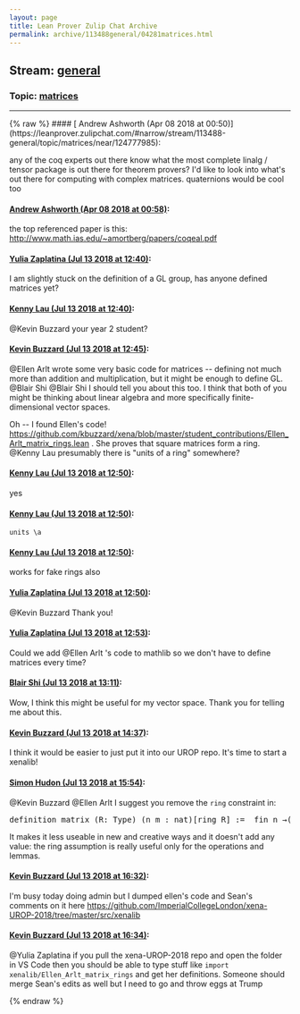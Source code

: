 ```yaml
---
layout: page
title: Lean Prover Zulip Chat Archive 
permalink: archive/113488general/04281matrices.html
---
```


## Stream: [general](https://leanprover-community.github.io/archive/113488general/index.html)
### Topic: [matrices](https://leanprover-community.github.io/archive/113488general/04281matrices.html)

---

<base href="https://leanprover.zulipchat.com">
{% raw %}
#### [ Andrew Ashworth (Apr 08 2018 at 00:50)](https://leanprover.zulipchat.com/#narrow/stream/113488-general/topic/matrices/near/124777985):
<p>any of the coq experts out there know what the most complete linalg / tensor package is out there for theorem provers? I'd like to look into what's out there for computing with complex matrices. quaternions would be cool too</p>

#### [ Andrew Ashworth (Apr 08 2018 at 00:58)](https://leanprover.zulipchat.com/#narrow/stream/113488-general/topic/matrices/near/124778185):
<p>the top referenced paper is this: <a href="http://www.math.ias.edu/~amortberg/papers/coqeal.pdf" target="_blank" title="http://www.math.ias.edu/~amortberg/papers/coqeal.pdf">http://www.math.ias.edu/~amortberg/papers/coqeal.pdf</a></p>

#### [ Yulia Zaplatina (Jul 13 2018 at 12:40)](https://leanprover.zulipchat.com/#narrow/stream/113488-general/topic/matrices/near/129593334):
<p>I am slightly stuck on the definition of a GL group,  has anyone defined matrices yet?</p>

#### [ Kenny Lau (Jul 13 2018 at 12:40)](https://leanprover.zulipchat.com/#narrow/stream/113488-general/topic/matrices/near/129593382):
<p><span class="user-mention" data-user-id="110038">@Kevin Buzzard</span> your year 2 student?</p>

#### [ Kevin Buzzard (Jul 13 2018 at 12:45)](https://leanprover.zulipchat.com/#narrow/stream/113488-general/topic/matrices/near/129593530):
<p><span class="user-mention" data-user-id="120469">@Ellen Arlt</span> wrote some very basic code for matrices -- defining not much more than addition and multiplication, but it might be enough to define GL. <span class="user-mention" data-user-id="119876">@Blair Shi</span> <span class="user-mention" data-user-id="119876">@Blair Shi</span> I should tell you about this too. I think that both of you might be thinking about linear algebra and more specifically finite-dimensional vector spaces. </p>
<p>Oh -- I found Ellen's code! <a href="https://github.com/kbuzzard/xena/blob/master/student_contributions/Ellen_Arlt_matrix_rings.lean" target="_blank" title="https://github.com/kbuzzard/xena/blob/master/student_contributions/Ellen_Arlt_matrix_rings.lean">https://github.com/kbuzzard/xena/blob/master/student_contributions/Ellen_Arlt_matrix_rings.lean</a> . She proves that square matrices form a ring. <span class="user-mention" data-user-id="110064">@Kenny Lau</span> presumably there is "units of a ring" somewhere?</p>

#### [ Kenny Lau (Jul 13 2018 at 12:50)](https://leanprover.zulipchat.com/#narrow/stream/113488-general/topic/matrices/near/129593729):
<p>yes</p>

#### [ Kenny Lau (Jul 13 2018 at 12:50)](https://leanprover.zulipchat.com/#narrow/stream/113488-general/topic/matrices/near/129593730):
<p><code>units \a</code></p>

#### [ Kenny Lau (Jul 13 2018 at 12:50)](https://leanprover.zulipchat.com/#narrow/stream/113488-general/topic/matrices/near/129593732):
<p>works for fake rings also</p>

#### [ Yulia Zaplatina (Jul 13 2018 at 12:50)](https://leanprover.zulipchat.com/#narrow/stream/113488-general/topic/matrices/near/129593733):
<p><span class="user-mention" data-user-id="110038">@Kevin Buzzard</span>  Thank you!</p>

#### [ Yulia Zaplatina (Jul 13 2018 at 12:53)](https://leanprover.zulipchat.com/#narrow/stream/113488-general/topic/matrices/near/129593868):
<p>Could we add <span class="user-mention" data-user-id="120469">@Ellen Arlt</span> 's code to mathlib so we don't have to define matrices every time?</p>

#### [ Blair Shi (Jul 13 2018 at 13:11)](https://leanprover.zulipchat.com/#narrow/stream/113488-general/topic/matrices/near/129594650):
<p>Wow, I think this might be useful for my vector space. Thank you for telling me about this.</p>

#### [ Kevin Buzzard (Jul 13 2018 at 14:37)](https://leanprover.zulipchat.com/#narrow/stream/113488-general/topic/matrices/near/129598579):
<p>I think it would be easier to just put it into our UROP repo. It's time to start a xenalib!</p>

#### [ Simon Hudon (Jul 13 2018 at 15:54)](https://leanprover.zulipchat.com/#narrow/stream/113488-general/topic/matrices/near/129602034):
<p><span class="user-mention" data-user-id="110038">@Kevin Buzzard</span> <span class="user-mention" data-user-id="120469">@Ellen Arlt</span> I suggest you remove the <code>ring</code> constraint in:</p>
<div class="codehilite"><pre><span></span><span class="kn">definition</span> <span class="n">matrix</span> <span class="o">(</span><span class="n">R</span><span class="o">:</span> <span class="kt">Type</span><span class="o">)</span> <span class="o">(</span><span class="n">n</span> <span class="n">m</span> <span class="o">:</span> <span class="n">nat</span><span class="o">)[</span><span class="n">ring</span> <span class="n">R</span><span class="o">]</span> <span class="o">:=</span>  <span class="n">fin</span> <span class="n">n</span> <span class="bp">→</span><span class="o">(</span> <span class="n">fin</span> <span class="n">m</span> <span class="bp">→</span> <span class="n">R</span> <span class="o">)</span>
</pre></div>


<p>It makes it less useable in new and creative ways and it doesn't add any value: the ring assumption is really useful only for the operations and lemmas.</p>

#### [ Kevin Buzzard (Jul 13 2018 at 16:32)](https://leanprover.zulipchat.com/#narrow/stream/113488-general/topic/matrices/near/129604111):
<p>I'm busy today doing admin but I dumped ellen's code and Sean's comments on it here <a href="https://github.com/ImperialCollegeLondon/xena-UROP-2018/tree/master/src/xenalib" target="_blank" title="https://github.com/ImperialCollegeLondon/xena-UROP-2018/tree/master/src/xenalib">https://github.com/ImperialCollegeLondon/xena-UROP-2018/tree/master/src/xenalib</a></p>

#### [ Kevin Buzzard (Jul 13 2018 at 16:34)](https://leanprover.zulipchat.com/#narrow/stream/113488-general/topic/matrices/near/129604201):
<p><span class="user-mention" data-user-id="120736">@Yulia Zaplatina</span> if you pull the xena-UROP-2018 repo and open the folder in VS Code then you should be able to type stuff like <code>import xenalib/Ellen_Arlt_matrix_rings</code> and get her definitions. Someone should merge Sean's edits as well but I need to go and throw eggs at Trump</p>


{% endraw %}
